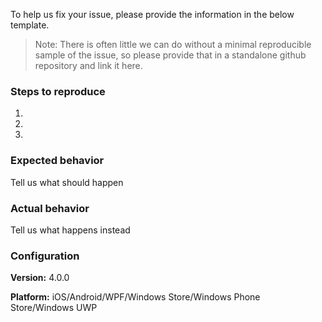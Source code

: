 To help us fix your issue, please provide the information in the below template. 

> Note: There is often little we can do without a minimal reproducible sample of the issue, so please provide that in a standalone github repository and link it here.


### Steps to reproduce

1.

2.

3.


### Expected behavior
Tell us what should happen

### Actual behavior
Tell us what happens instead

### Configuration

**Version:** 4.0.0

**Platform:** iOS/Android/WPF/Windows Store/Windows Phone Store/Windows UWP
